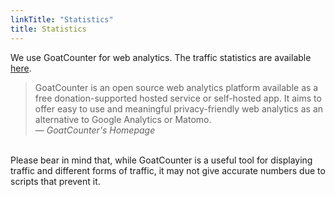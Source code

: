 ```yaml
---
linkTitle: "Statistics"
title: Statistics
---
```

We use GoatCounter for web analytics. The traffic statistics are available [here](https://beginnerprivacy.goatcounter.com/?filter=&daily=on).

> GoatCounter is an open source web analytics platform available as a free donation-supported hosted service or self-hosted app. It aims to offer easy to use and meaningful privacy-friendly web analytics as an alternative to Google Analytics or Matomo.<br>
> — <cite>GoatCounter's Homepage</cite>

<br>
Please bear in mind that, while GoatCounter is a useful tool for displaying traffic and different forms of traffic, it may not give accurate numbers due to scripts that prevent it.